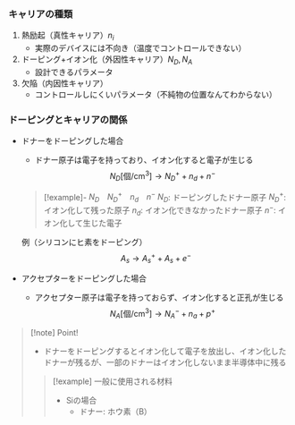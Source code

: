 ### キャリアの種類
1. 熱励起（真性キャリア）$n_i$
    - 実際のデバイスには不向き（温度でコントロールできない）
2. ドーピング+イオン化（外因性キャリア）$N_D, N_A$
    - 設計できるパラメータ
3. 欠陥（内因性キャリア）
    - コントロールしにくいパラメータ（不純物の位置なんてわからない）

### ドーピングとキャリアの関係
- ドナーをドーピングした場合
    - ドナー原子は電子を持っており、イオン化すると電子が生じる
    $$
    N_D \mathrm{[\text{個}/cm^3]} \to N_D^+ + n_d + n^-
    $$
    > [!example]- $N_D$　$N_D^+$　$n_d$　$n^-$
    > $N_D$: ドーピングしたドナー原子
    > $N_D^+$: イオン化して残った原子
    > $n_d$: イオン化できなかったドナー原子
    > $n^-$: イオン化して生じた電子

    例（シリコンにヒ素をドーピング）
    $$
    A_s \to A_s^+ + A_s + e^-
    $$

- アクセプターをドーピングした場合
    - アクセプター原子は電子を持っておらず、イオン化すると正孔が生じる
    $$
    N_A \mathrm{[\text{個}/cm^3]} \to N_A^- + n_a + p^+
    $$

> [!note] Point!
> - ドナーをドーピングするとイオン化して電子を放出し、イオン化したドナーが残るが、一部のドナーはイオン化しないまま半導体中に残る
> > [!example] 一般に使用される材料
> > - Siの場合
> >     - ドナー: ホウ素（B）
